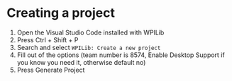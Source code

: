# Creating a project

1. Open the Visual Studio Code installed with WPILib
2. Press Ctrl + Shift + P
3. Search and select `WPILib: Create a new project`
4. Fill out of the options (team number is 8574, Enable Desktop Support if you know you need it, otherwise default no)
5. Press Generate Project
